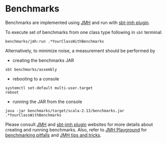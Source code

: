 # Benchmarks

Benchmarks are implemented using [JMH](http://openjdk.java.net/projects/code-tools/jmh) and
run with [sbt-jmh plugin](https://github.com/ktoso/sbt-jmh).

To execute set of benchmarks from one class type following in `sbt` terminal:

```
benchmarks/jmh:run .*YourClassWithBenchmarks
```

Alternatively, to minimize noise, a measurement should be performed by

- creating the benchmarks JAR

```
sbt benchmarks/assembly
```

- rebooting to a console

```
systemctl set-default multi-user.target
reboot
```

- running the JAR from the console

```
java -jar benchmarks/target/scala-2.13/benchmarks.jar .*YourClassWithBenchmarks
```

Please consult [JMH](http://openjdk.java.net/projects/code-tools/jmh) and [sbt-jmh plugin](https://github.com/ktoso/sbt-jmh)
websites for more details about creating and running benchmarks. Also, refer to [JMH Playground](https://github.com/Valloric/jmh-playground) for [benchmarking pitfalls](https://github.com/Valloric/jmh-playground?tab=readme-ov-file#benchmarking-pitfalls-to-be-aware-of) and [JMH tips and tricks](https://github.com/Valloric/jmh-playground?tab=readme-ov-file#jmh-tips--tricks).

